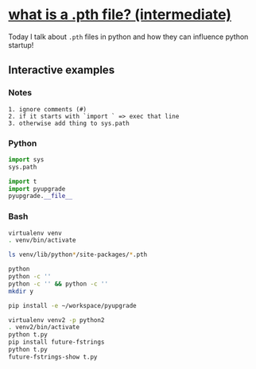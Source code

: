 # [what is a .pth file? (intermediate)](https://youtu.be/mzxQrgvuRFg)

Today I talk about `.pth` files in python and how they can influence python startup!

## Interactive examples

### Notes

```text
1. ignore comments (#)
2. if it starts with `import ` => exec that line
3. otherwise add thing to sys.path
```

### Python

```python
import sys
sys.path

import t
import pyupgrade
pyupgrade.__file__
```

### Bash

```bash
virtualenv venv
. venv/bin/activate

ls venv/lib/python*/site-packages/*.pth

python
python -c ''
python -c '' && python -c ''
mkdir y

pip install -e ~/workspace/pyupgrade

virtualenv venv2 -p python2
. venv2/bin/activate
python t.py
pip install future-fstrings
python t.py
future-fstrings-show t.py
```
